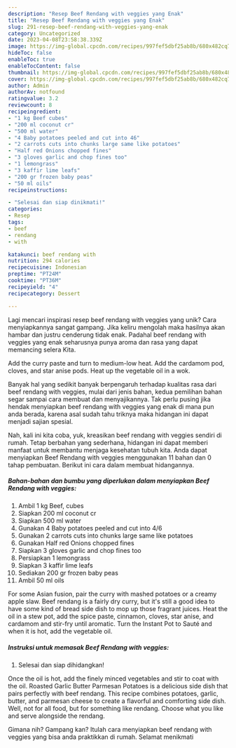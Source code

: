 ```yaml
---
description: "Resep Beef Rendang with veggies yang Enak"
title: "Resep Beef Rendang with veggies yang Enak"
slug: 291-resep-beef-rendang-with-veggies-yang-enak
category: Uncategorized
date: 2023-04-08T23:58:38.339Z
image: https://img-global.cpcdn.com/recipes/997fef5dbf25ab8b/680x482cq70/beef-rendang-with-veggies-foto-resep-utama.jpg
hideToc: false
enableToc: true
enableTocContent: false
thumbnail: https://img-global.cpcdn.com/recipes/997fef5dbf25ab8b/680x482cq70/beef-rendang-with-veggies-foto-resep-utama.jpg
cover: https://img-global.cpcdn.com/recipes/997fef5dbf25ab8b/680x482cq70/beef-rendang-with-veggies-foto-resep-utama.jpg
author: Admin
authorAv: notfound
ratingvalue: 3.2
reviewcount: 8
recipeingredient:
- "1 kg Beef cubes"
- "200 ml coconut cr"
- "500 ml water"
- "4 Baby potatoes peeled and cut into 46"
- "2 carrots cuts into chunks large same like potatoes"
- "Half red Onions chopped fines"
- "3 gloves garlic and chop fines too"
- "1 lemongrass"
- "3 kaffir lime leafs"
- "200 gr frozen baby peas"
- "50 ml oils"
recipeinstructions:

- "Selesai dan siap dinikmati!"
categories:
- Resep
tags:
- beef
- rendang
- with

katakunci: beef rendang with 
nutrition: 294 calories
recipecuisine: Indonesian
preptime: "PT24M"
cooktime: "PT36M"
recipeyield: "4"
recipecategory: Dessert

---
```





Lagi mencari inspirasi resep beef rendang with veggies yang unik? Cara menyiapkannya sangat gampang. Jika keliru mengolah maka hasilnya akan hambar dan justru cenderung tidak enak. Padahal beef rendang with veggies yang enak seharusnya punya aroma dan rasa yang dapat memancing selera Kita.





Add the curry paste and turn to medium-low heat. Add the cardamom pod, cloves, and star anise pods. Heat up the vegetable oil in a wok.

Banyak hal yang sedikit banyak berpengaruh terhadap kualitas rasa dari beef rendang with veggies, mulai dari jenis bahan, kedua pemilihan bahan segar sampai cara membuat dan menyajikannya. Tak perlu pusing jika hendak menyiapkan beef rendang with veggies yang enak di mana pun anda berada, karena asal sudah tahu triknya maka hidangan ini dapat menjadi sajian spesial.






Nah, kali ini kita coba, yuk, kreasikan beef rendang with veggies sendiri di rumah. Tetap berbahan yang sederhana, hidangan ini dapat memberi manfaat untuk membantu menjaga kesehatan tubuh kita. Anda dapat menyiapkan Beef Rendang with veggies menggunakan 11 bahan dan 0 tahap pembuatan. Berikut ini cara dalam membuat hidangannya.

<!--inarticleads1-->

##### Bahan-bahan dan bumbu yang diperlukan dalam menyiapkan Beef Rendang with veggies:

1. Ambil 1 kg Beef, cubes
1. Siapkan 200 ml coconut cr
1. Siapkan 500 ml water
1. Gunakan 4 Baby potatoes peeled and cut into 4/6
1. Gunakan 2 carrots cuts into chunks large same like potatoes
1. Gunakan Half red Onions chopped fines
1. Siapkan 3 gloves garlic and chop fines too
1. Persiapkan 1 lemongrass
1. Siapkan 3 kaffir lime leafs
1. Sediakan 200 gr frozen baby peas
1. Ambil 50 ml oils


For some Asian fusion, pair the curry with mashed potatoes or a creamy apple slaw. Beef rendang is a fairly dry curry, but it&#39;s still a good idea to have some kind of bread side dish to mop up those fragrant juices. Heat the oil in a stew pot, add the spice paste, cinnamon, cloves, star anise, and cardamom and stir-fry until aromatic. Turn the Instant Pot to Sauté and when it is hot, add the vegetable oil. 

<!--inarticleads2-->

##### Instruksi untuk memasak Beef Rendang with veggies:


1. Selesai dan siap dihidangkan!

Once the oil is hot, add the finely minced vegetables and stir to coat with the oil. Roasted Garlic Butter Parmesan Potatoes is a delicious side dish that pairs perfectly with beef rendang. This recipe combines potatoes, garlic, butter, and parmesan cheese to create a flavorful and comforting side dish. Well, not for all food, but for something like rendang. Choose what you like and serve alongside the rendang. 

Gimana nih? Gampang kan? Itulah cara menyiapkan beef rendang with veggies yang bisa anda praktikkan di rumah. Selamat menikmati
